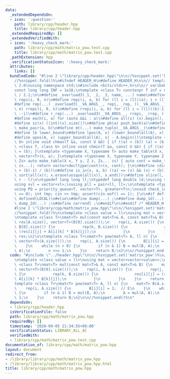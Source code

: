 ```yaml
---
data:
  _extendedDependsOn:
  - icon: ':question:'
    path: library/cpp/header.hpp
    title: library/cpp/header.hpp
  _extendedRequiredBy: []
  _extendedVerifiedWith:
  - icon: ':heavy_check_mark:'
    path: library/cpp/math/matrix_pow.test.cpp
    title: library/cpp/math/matrix_pow.test.cpp
  _pathExtension: hpp
  _verificationStatusIcon: ':heavy_check_mark:'
  attributes:
    links: []
  bundledCode: "#line 2 \"library/cpp/header.hpp\"\n\n//%snippet.set('header')%\n\
    //%snippet.fold()%\n#ifndef HEADER_H\n#define HEADER_H\n\n// template version\
    \ 2.0\nusing namespace std;\n#include <bits/stdc++.h>\n\n// varibable settings\n\
    const long long INF = 1e18;\ntemplate <class T> constexpr T inf = numeric_limits<T>::max()\
    \ / 2.1;\n\n#define _overload3(_1, _2, _3, name, ...) name\n#define _rep(i, n)\
    \ repi(i, 0, n)\n#define repi(i, a, b) for (ll i = (ll)(a); i < (ll)(b); ++i)\n\
    #define rep(...) _overload3(__VA_ARGS__, repi, _rep, )(__VA_ARGS__)\n#define _rrep(i,\
    \ n) rrepi(i, 0, n)\n#define rrepi(i, a, b) for (ll i = (ll)((b)-1); i >= (ll)(a);\
    \ --i)\n#define r_rep(...) _overload3(__VA_ARGS__, rrepi, _rrep, )(__VA_ARGS__)\n\
    #define each(i, a) for (auto &&i : a)\n#define all(x) (x).begin(), (x).end()\n\
    #define sz(x) ((int)(x).size())\n#define pb(a) push_back(a)\n#define mp(a, b)\
    \ make_pair(a, b)\n#define mt(...) make_tuple(__VA_ARGS__)\n#define ub upper_bound\n\
    #define lb lower_bound\n#define lpos(A, x) (lower_bound(all(A), x) - A.begin())\n\
    #define upos(A, x) (upper_bound(all(A), x) - A.begin())\ntemplate <class T, class\
    \ U> inline void chmax(T &a, const U &b) { if ((a) < (b)) (a) = (b); }\ntemplate\
    \ <class T, class U> inline void chmin(T &a, const U &b) { if ((a) > (b)) (a)\
    \ = (b); }\ntemplate <typename X, typename T> auto make_table(X x, T a) { return\
    \ vector<T>(x, a); }\ntemplate <typename X, typename Y, typename Z, typename...\
    \ Zs> auto make_table(X x, Y y, Z z, Zs... zs) { auto cont = make_table(y, z,\
    \ zs...); return vector<decltype(cont)>(x, cont); }\n\n#define cdiv(a, b) (((a)\
    \ + (b)-1) / (b))\n#define is_in(x, a, b) ((a) <= (x) && (x) < (b))\n#define uni(x)\
    \ sort(all(x)); x.erase(unique(all(x)), x.end())\n#define slice(l, r) substr(l,\
    \ r - l)\n\ntypedef long long ll;\ntypedef long double ld;\nusing vl = vector<ll>;\n\
    using vvl = vector<vl>;\nusing pll = pair<ll, ll>;\n\ntemplate <typename T>\n\
    using PQ = priority_queue<T, vector<T>, greater<T>>;\nvoid check_input() { assert(cin.eof()\
    \ == 0); int tmp; cin >> tmp; assert(cin.eof() == 1); }\n\n#if defined(PCM) ||\
    \ defined(LOCAL)\n#else\n#define dump(...) ;\n#define dump_1d(...) ;\n#define\
    \ dump_2d(...) ;\n#define cerrendl ;\n#endif\n\n#endif /* HEADER_H */\n//%snippet.end()%\n\
    #line 2 \"library/cpp/math/matrix_pow.hpp\"\n\n//%snippet.set('matrix_pow')%\n\
    //%snippet.fold()%\n\ntemplate <class value = ll>\nusing mat = vector<vector<value>>;\n\
    \ntemplate <class T>\nmat<T> mul(const mat<T>& A, const mat<T>& B) {\n    mat<T>\
    \ res(A.size(), vector<T>(B[0].size()));\n    rep(i, A.size()) {\n        rep(j,\
    \ B[0].size()) {\n            rep(k, B.size()) {\n                res[i][j] =\
    \ (res[i][j] + A[i][k] * B[k][j]);\n            }\n        }\n    }\n    return\
    \ res;\n}\n\ntemplate <class T>\nmat<T> pow(mat<T> A, ll n) {\n    mat<T> B(A.size(),\
    \ vector<T>(A.size()));\n    rep(i, A.size()) {\n        B[i][i] = 1;  // E\n\
    \    }\n    while (n > 0) {\n        if (n & 1) B = mul(B, A);\n        A = mul(A,\
    \ A);\n        n >>= 1;\n    }\n    return B;\n}\n\n//%snippet.end()%\n"
  code: "#include \"../header.hpp\"\n\n//%snippet.set('matrix_pow')%\n//%snippet.fold()%\n\
    \ntemplate <class value = ll>\nusing mat = vector<vector<value>>;\n\ntemplate\
    \ <class T>\nmat<T> mul(const mat<T>& A, const mat<T>& B) {\n    mat<T> res(A.size(),\
    \ vector<T>(B[0].size()));\n    rep(i, A.size()) {\n        rep(j, B[0].size())\
    \ {\n            rep(k, B.size()) {\n                res[i][j] = (res[i][j] +\
    \ A[i][k] * B[k][j]);\n            }\n        }\n    }\n    return res;\n}\n\n\
    template <class T>\nmat<T> pow(mat<T> A, ll n) {\n    mat<T> B(A.size(), vector<T>(A.size()));\n\
    \    rep(i, A.size()) {\n        B[i][i] = 1;  // E\n    }\n    while (n > 0)\
    \ {\n        if (n & 1) B = mul(B, A);\n        A = mul(A, A);\n        n >>=\
    \ 1;\n    }\n    return B;\n}\n\n//%snippet.end()%\n"
  dependsOn:
  - library/cpp/header.hpp
  isVerificationFile: false
  path: library/cpp/math/matrix_pow.hpp
  requiredBy: []
  timestamp: '2020-09-05 21:34:55+09:00'
  verificationStatus: LIBRARY_ALL_AC
  verifiedWith:
  - library/cpp/math/matrix_pow.test.cpp
documentation_of: library/cpp/math/matrix_pow.hpp
layout: document
redirect_from:
- /library/library/cpp/math/matrix_pow.hpp
- /library/library/cpp/math/matrix_pow.hpp.html
title: library/cpp/math/matrix_pow.hpp
---
```

